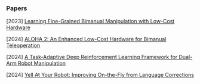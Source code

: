 ### Papers

[2023] [Learning Fine-Grained Bimanual Manipulation with Low-Cost Hardware](https://arxiv.org/abs/2304.13705)

[2024] [ALOHA 2: An Enhanced Low-Cost Hardware for Bimanual Teleoperation](https://aloha-2.github.io/)

[2024] [A Task-Adaptive Deep Reinforcement Learning Framework for Dual-Arm Robot Manipulation](https://ieeexplore.ieee.org/abstract/document/10409120)

[2024] [Yell At Your Robot: Improving On-the-Fly from Language Corrections](https://arxiv.org/abs/2403.12910)